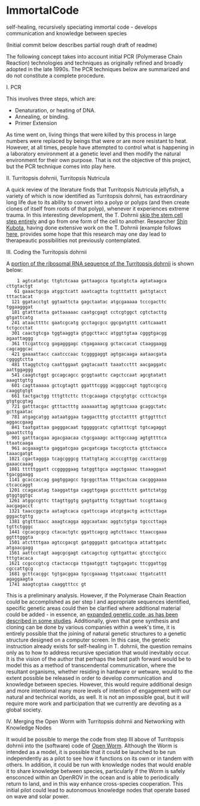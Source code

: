 ImmortalCode
============

self-healing, recursively speciating immortal code - develops communication and knowledge between species


(Initial commit below describes partial rough draft of readme)

The following concept takes into account initial PCR (Polymerase Chain Reaction) technologies and techniques as originally refined and
broadly adopted in the late 1990s.  The PCR techniques below are summarized and do not constitute a complete procedure. 

I.  PCR

This involves three steps, which are:

- Denaturation, or heating of DNA.
- Annealing, or binding.
- Primer Extension 

As time went on, living things that were killed by this process in large numbers were replaced by beings that were or are more resistant to
heat. However, at all times, people have attempted to control what is happening in a laboratory environment at a genetic level and then modify the natural environment for their own purpose.  That is not the objective of this project, but the PCR technique comes into play here.

II.  Turritopsis dohrnii, Turritopsis Nutricula

A quick review of the literature finds that Turritopsis Nutricula jellyfish, a variety of which is now identified as Turritopsis dohrnii, has extraordinary long life due to its ability to convert into a polyp or polyps (and then create clones of itself from roots of that polyp), whenever it experiences extreme trauma.  In this interesting development, the T. Dohrnii [skip the stem cell step entirely](http://singularityhub.com/2011/04/25/immortal-jellyfish-provides-clues-for-regenerative-medicine/) and go from one form of the cell to another.  Researcher [Shin Kubota](http://www.seto.kais.kyoto-u.ac.jp/shinkubo/shinkubo_home/index_en.html), having done extensive work on the T. Dohrnii (example follows [here](http://www.benikurage.com/jp/2011biogeography.pdf), provides some hope that this research may one day lead to 
therapeautic possibilities not previously contemplated.

III.  Coding the Turritopsis dohrnii

A [portion of the ribosomal RNA sequence of the Turritopsis dohrnii](http://www.ncbi.nlm.nih.gov/nuccore/EU272638.1) is shown below:

        1 agtcatatgc ttgtctcaaa gattaagcca tgcatgtcta agtataagca cttgtactgt
       61 gaaactgcga atggctcatt aaatcagtta tcgtttattt gattgtacct tttactacat
      121 ggatacctgt ggtaattcta gagctaatac atgcgaaaaa tcccgacttc tggaagggat
      181 gtatttatta gattaaaaac caatgcgagt cctcgtggct cgtctacttg gtgattcatg
      241 ataacttttc gaatcgcatg gcctagcgcc ggcgatgttt cattcaaatt tctgccctat
      301 caactgtcga tggtaaggta gtggcttacc atggttgtaa cgggtgacgg agaattaggg
      361 ttcgattccg gagagggagc ctgagaaacg gctaccacat ctaaggaagg cagcaggcac
      421 gaaaattacc caatcccaac tcggggaggt agtgacaaga aataacgata cggggtctta
      481 ttaggtctcg caattggaat gagtacaatt taaatccttt aacgaggatc aattggaggg
      541 caagtctggt gccagcagcc gcggtaattc cagctccaat agcgtatatt aaagttgttg
      601 cagttaaaaa gctcgtagtt ggatttcggg acgggccagt tggtccgccg caaggtgtgt
      661 tactgactgg tttgttcttc ttcgcaaaga ctgcgtgtgc ccttcactga gtgtgcgtag
      721 gatttacgac gtttactttg aaaaaattag agtgttcaaa gcaggctatc gcttgaatac
      781 atgagcatgg aataatggaa taggactttg gtcctatttt gttggtttct aggaccgaag
      841 taatgattaa gagggacaat tgggggcatc cgtatttcgt tgtcagaggt gaaattcttg
      901 gatttacgaa agacgaacaa ctgcgaaagc acttgccaag agtgttttca ttaatcaaga
      961 acgaaagtta gaggatcgaa gacgatcaga taccgtccta gttctaacca taaacgatgt
     1021 cgactaggga tcagcgggcg ttattgtacg accccgttgg caccttacgg gaaaccaaag
     1081 tttttggatt ccgggggaag tatggttgca aagctgaaac ttaaaggaat tgacggaagg
     1141 gcaccaccag gagtggagcc tgcggcttaa tttgactcaa cacgggaaaa ctcaccaggt
     1201 ccagacatag taaggattga caggttgaga gccctttctt gattctatgg gtggtggtgc
     1261 atggccgttc ttagttggtg gagtgatttg tctggttaat tccgttaacg aacgagacct
     1321 taaccggcta aatagtcaca cgattccaga atcgtgactg acttcttaga gggactgttg
     1381 gtgtttaacc aaagtcagga aggcaataac aggtctgtga tgcccttaga tgttctgggc
     1441 cgcacgcgcg ctacactgtc ggattcagcg agtcttaacc ttaaccgaaa ggtttgggta
     1501 atcttttgaa agtccgacgt gatggggatt gatcattgca attattgatc atgaacgagg
     1561 aattcctagt aagcgcgagt catcagctcg cgttgattac gtccctgccc tttgtacaca
     1621 ccgcccgtcg ctactaccga ttgaatggtt tagtgagatc ttcggattgg cgccattgcg
     1681 gcttcacggc tgtgacggaa tgccgaaaag ttgatcaaac ttgatcattt agaggaagta
     1741 aaagtcgtaa caaggtttcc gt

This is a preliminary analysis. However, if the Polymerase Chain Reaction could be accomplished as per step I and appropriate sequences
identified, specific genetic areas could then be clarified where additional material could be added - in essence, an [expanded genetic
code, as has been described in some studies](http://www.pnas.org/content/101/20/7566.abstract).  Additionally, given that gene synthesis and
cloning can be done by various companies within a week's time, it is entirely possible that the joining of natural genetic structures to a genetic structure designed on a computer screen.  In this case, the genetic instruction already exists for self-healing in T. dohrnii, the question remains only as to how to address recursive speciation that would inevitably occur.
It is the vision of the author that perhaps the best path forward would be to model this as a method of transcendental communication,
where the resultant organisms, whether residing in hardware or wetware, would to the extent possible be released in order to 
develop communication and knowledge between species.   However, this would require additional design and more intentional many more levels
of intention of engagement with our natural and technical worlds, as well.  It is not an impossible goal, but it will require more work and 
participation that we currently are devoting as a global society.

IV.  Merging the Open Worm with Turritopsis dohrnii and Networking with Knowledge Nodes

It would be possible to merge the code from step III above of Turritopsis dohrnii into the (software) code of [Open Worm](https://github.com/ABISprotocol/OpenWorm). Although the Worm is intended as a model, it is possible that it could be launched to be run independently as a pilot to see how it functions on its own or in tandem with others.  In addition, it could be run with knowledge nodes that would enable it to share knowledge between species, particularly if the Worm is safely ensconced within an OpenROV in the ocean and is able to periodically return to land, and in this way enhance cross-species cooperation.  This initial pilot could lead to autonomous knowledge nodes that operate based on wave and solar power.






